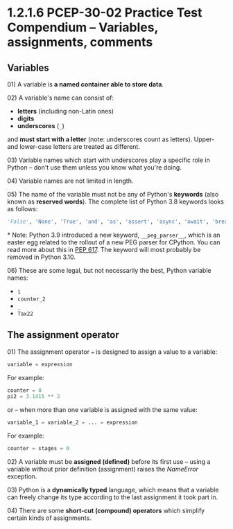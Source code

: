 # 1.2.1.6 PCEP-30-02 Practice Test Compendium – Variables, assignments, comments

## Variables

01\) A variable is **a named container able to store data**.

02\) A variable's name can consist of:

* **letters** (including non-Latin ones)
* **digits**
* **underscores** (`_`)

and **must start with a letter** (note: underscores count as letters). Upper- and lower-case letters are treated as different.

03\) Variable names which start with underscores play a specific role in Python – don't use them unless you know what you're doing.

04\) Variable names are not limited in length.

05\) The name of the variable must not be any of Python's **keywords** (also known as **reserved words**). The complete list of Python 3.8 keywords looks as follows:

```python
'False', 'None', 'True', 'and', 'as', 'assert', 'async', 'await', 'break', 'class', 'continue', 'def', 'del', 'elif', 'else', 'except', 'finally', 'for', 'from', 'global', 'if', 'import', 'in', 'is', 'lambda', 'nonlocal', 'not', 'or', 'pass', 'raise', 'return', 'try', 'while', 'with', 'yield'
```

\* Note: Python 3.9 introduced a new keyword, `__peg_parser__`, which is an easter egg related to the rollout of a new PEG parser for CPython. You can read more about this in [PEP 617](https://www.python.org/dev/peps/pep-0617/). The keyword will most probably be removed in Python 3.10.

06\) These are some legal, but not necessarily the best, Python variable names:

* `i`
* `counter_2`
* `_`
* `Tax22`

## The assignment operator

01\) The assignment operator `=` is designed to assign a value to a variable:

```python
variable = expression
```

For example:

```python
counter = 0
pi2 = 3.1415 ** 2
```

or – when more than one variable is assigned with the same value:

```python
variable_1 = variable_2 = ... = expression
```

For example:

```python
counter = stages = 0
```

02\) A variable must be **assigned (defined)** before its first use – using a variable without prior definition (assignment) raises the _NameError_ exception.

03\) Python is a **dynamically typed** language, which means that a variable can freely change its type according to the last assignment it took part in.

04\) There are some **short-cut (compound) operators** which simplify certain kinds of assignments.
